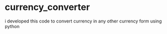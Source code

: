 # currency_converter
i developed this code to convert currency in any other currency form using python
